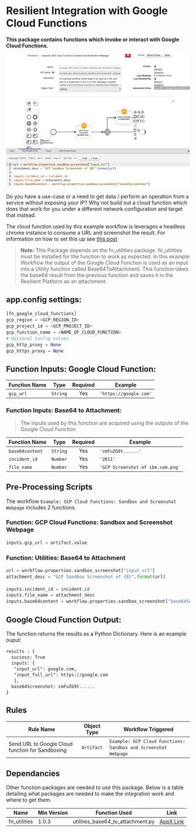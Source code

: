 # Resilient Integration with Google Cloud Functions
**This package contains functions which invoke or interact with Google Cloud Functions.**  
 
 ![screenshot](./screenshots/1.png)

Do you have a use-case or a need to get data / perform an operation from a service without exposing your IP? 
Why not build out a cloud function which does that work for you under a different network configuration and target that instead.

The cloud function used by this example workflow is leverages a headless chrome instance to consume a URL and screenshot the result. For information on how to set this up see [this post](https://cloud.google.com/blog/products/gcp/introducing-headless-chrome-support-in-cloud-functions-and-app-engine)

>**Note:** This Package depends on the fn_utilities package. fn_utilities must be installed for the function to work as expected.
In this example Workflow the output of the Google Cloud Function is used as an input into a Utility function called Base64ToAttachment.
This function takes the base64 result from the previous function and saves it in the Resilient Platform as an attachment.
## app.config settings:
```python
[fn_google_cloud_functions]
gcp_region = <GCP_REGION_ID>
gcp_project_id = <GCP_PROJECT_ID>
gcp_function_name = <NAME_OF_CLOUD_FUNCTION>
# Optional Config values
gcp_http_proxy = None
gcp_https_proxy = None

```

## Function Inputs: Google Cloud Function:

| Function Name | Type | Required | Example |
| ------------- | :--: | :-------:| ------- |
| `gcp_url` | `String` | Yes | `'https://google.com'` |  


### Function Inputs: Base64 to Attachment:
>The inputs used by this function are acquired using the outputs of the Google Cloud Function


| Function Name | Type | Required | Example |
| ------------- | :--: | :-------:| ------- |
| `base64content` | `String` | Yes | `'cmFuZG9t......'` |  
| `incident_id` | `Number` | Yes | `'2011'` |  
| `file_name` | `Number` | Yes | `'GCP Screenshot of ibm.com.png'` | 


## Pre-Processing Scripts 
The workflow `Example: GCP Cloud Functions: Sandbox and Screenshot Webpage` includes 2 functions.

### Function: GCP Cloud Functions: Sandbox and Screenshot Webpage
```python
inputs.gcp_url = artifact.value
```

### Function: Utilities: Base64 to Attachment
```python
url = workflow.properties.sandbox_screenshot["input_url"]
attachment_desc = "GCP Sandbox Screenshot of {0}".format(url)

inputs.incident_id = incident.id 
inputs.file_name = attachment_desc
inputs.base64content = workflow.properties.sandbox_screenshot["base64Screenshot"]
```


## Google Cloud Function Output:
The function returns the results as a Python Dictionary. Here is an example ouput:
```
results : {
  success: True  
  inputs: {
   "input_url": google.com,
   "input_full_url": https://google.com
   },
  base64Screenshot: cmFuZG9t......
}
```

## Rules
| Rule Name | Object Type | Workflow Triggered |
| --------- | :---------: | ------------------ |
| Send URL to Google Cloud function for Sandboxing | `Artifact` | `Example: GCP Cloud Functions: Sandbox and Screenshot Webpage` |

## Dependancies

Other function packages are needed to use this package. Below is a table detailing what packages are needed to make the integration work and where to get them.

| Name  | Min Version  | Function Used  | Link  |
|---|---|---|---|
| fn_utilities  | 1.0.3  | utilities_base64_to_attachment.py  | [AppX Link](https://exchange.xforce.ibmcloud.com/hub/extension/2b6699ac8a3976b67dfbddee26dbe3a5)  |
